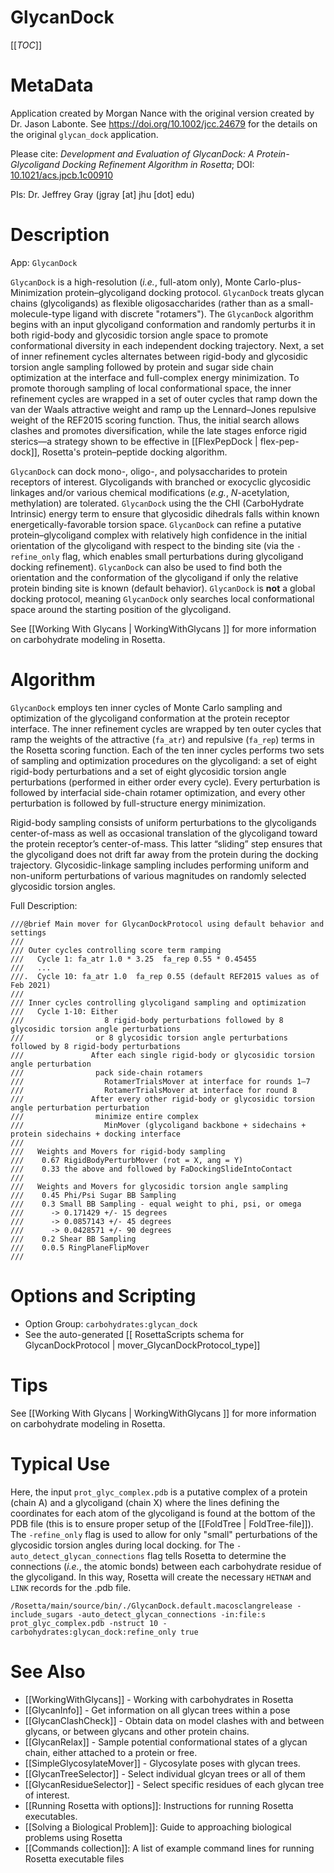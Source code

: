 GlycanDock
===========

[[_TOC_]]

MetaData
========

Application created by Morgan Nance with the original version created by Dr. Jason Labonte. See https://doi.org/10.1002/jcc.24679 for the details on the original `glycan_dock` application.

Please cite: _Development and Evaluation of GlycanDock: A Protein-Glycoligand Docking Refinement Algorithm in Rosetta_; DOI: [10.1021/acs.jpcb.1c00910](10.1021/acs.jpcb.1c00910)

PIs: Dr. Jeffrey Gray (jgray [at] jhu [dot] edu)


Description
===========

App: `GlycanDock`

`GlycanDock` is a high-resolution (_i.e._, full-atom only), Monte Carlo-plus-Minimization protein–glycoligand docking protocol. `GlycanDock` treats glycan chains (glycoligands) as flexible oligosaccharides (rather than as a small-molecule-type ligand with discrete "rotamers"). The `GlycanDock` algorithm begins with an input glycoligand conformation and randomly perturbs it in both rigid-body and glycosidic torsion angle space to promote conformational diversity in each independent docking trajectory. Next, a set of inner refinement cycles alternates between rigid-body and glycosidic torsion angle sampling followed by protein and sugar side chain optimization at the interface and full-complex energy minimization. To promote thorough sampling of local conformational space, the inner refinement cycles are wrapped in a set of outer cycles that ramp down the van der Waals attractive weight and ramp up the Lennard–Jones repulsive weight of the REF2015 scoring function. Thus, the initial search allows clashes and promotes diversification, while the late stages enforce rigid sterics—a strategy shown to be effective in [[FlexPepDock | flex-pep-dock]], Rosetta's protein–peptide docking algorithm.

`GlycanDock` can dock mono-, oligo-, and polysaccharides to protein receptors of interest. Glycoligands with branched or exocyclic glycosidic linkages and/or various chemical modifications (_e.g._, _N_-acetylation, methylation) are tolerated. `GlycanDock` using the the CHI (CarboHydrate Intrinsic) energy term to ensure that glycosidic dihedrals falls within known energetically-favorable torsion space. `GlycanDock` can refine a putative protein–glycoligand complex with relatively high confidence in the initial orientation of the glycoligand with respect to the binding site (via the `-refine_only` flag, which enables small perturbations during glycoligand docking refinement). `GlycanDock` can also be used to find both the orientation and the conformation of the glycoligand if only the relative protein binding site is known (default behavior). `GlycanDock` is **not** a global docking protocol, meaning `GlycanDock` only searches local conformational space around the starting position of the glycoligand.

See [[Working With Glycans | WorkingWithGlycans ]] for more information on carbohydrate modeling in Rosetta.

<!--- BEGIN_INTERNAL -->

Algorithm
=======
`GlycanDock` employs ten inner cycles of Monte Carlo sampling and optimization of the glycoligand conformation at the protein receptor interface. The inner refinement cycles are wrapped by ten outer cycles that ramp the weights of the attractive (`fa_atr`) and repulsive (`fa_rep`) terms in the Rosetta scoring function. Each of the ten inner cycles performs two sets of sampling and optimization procedures on the glycoligand: a set of eight rigid-body perturbations and a set of eight glycosidic torsion angle perturbations (performed in either order every cycle). Every perturbation is followed by interfacial side-chain rotamer optimization, and every other perturbation is followed by full-structure energy minimization.

Rigid-body sampling consists of uniform perturbations to the glycoligands center-of-mass as well as occasional translation of the glycoligand toward the protein receptor’s center-of-mass. This latter “sliding” step ensures that the glycoligand does not drift far away from the protein during the docking trajectory. Glycosidic-linkage sampling includes performing uniform and non-uniform perturbations of various magnitudes on randomly selected glycosidic torsion angles. 

Full Description:

```
///@brief Main mover for GlycanDockProtocol using default behavior and settings
///
/// Outer cycles controlling score term ramping
///   Cycle 1: fa_atr 1.0 * 3.25  fa_rep 0.55 * 0.45455
///   ...
///.  Cycle 10: fa_atr 1.0  fa_rep 0.55 (default REF2015 values as of Feb 2021)
///
/// Inner cycles controlling glycoligand sampling and optimization
///   Cycle 1-10: Either
///                  8 rigid-body perturbations followed by 8 glycosidic torsion angle perturbations
///                or 8 glycosidic torsion angle perturbations followed by 8 rigid-body perturbations
///               After each single rigid-body or glycosidic torsion angle perturbation
///                pack side-chain rotamers
///                  RotamerTrialsMover at interface for rounds 1–7
///                  RotamerTrialsMover at interface for round 8
///               After every other rigid-body or glycosidic torsion angle perturbation perturbation
///                minimize entire complex
///                  MinMover (glycoligand backbone + sidechains + protein sidechains + docking interface
///             
///   Weights and Movers for rigid-body sampling
///    0.67 RigidBodyPerturbMover (rot = X, ang = Y)
///    0.33 the above and followed by FaDockingSlideIntoContact
///
///   Weights and Movers for glycosidic torsion angle sampling
///    0.45 Phi/Psi Sugar BB Sampling
///    0.3 Small BB Sampling - equal weight to phi, psi, or omega
///      -> 0.171429 +/- 15 degrees
///      -> 0.0857143 +/- 45 degrees
///      -> 0.0428571 +/- 90 degrees
///    0.2 Shear BB Sampling
///    0.0.5 RingPlaneFlipMover
///
```

Options and Scripting
=======

 - Option Group: ```carbohydrates:glycan_dock```
 - See the auto-generated [[ RosettaScripts schema for GlycanDockProtocol | mover_GlycanDockProtocol_type]]



Tips
====
See [[Working With Glycans | WorkingWithGlycans ]] for more information on carbohydrate modeling in Rosetta.


Typical Use
===========
Here, the input `prot_glyc_complex.pdb` is a putative complex of a protein (chain A) and a glycoligand (chain X) where the lines defining the coordinates for each atom of the glycoligand is found at the bottom of the PDB file (this is to ensure proper setup of the [[FoldTree | FoldTree-file]]). The `-refine_only` flag is used to allow for only "small" perturbations of the glycosidic torsion angles during local docking. for The `-auto_detect_glycan_connections` flag tells Rosetta to determine the connections (_i.e._, the atomic bonds) between each carbohydrate residue of the glycoligand. In this way, Rosetta will create the necessary `HETNAM` and `LINK` records for the .pdb file.

```
/Rosetta/main/source/bin/./GlycanDock.default.macosclangrelease -include_sugars -auto_detect_glycan_connections -in:file:s prot_glyc_complex.pdb -nstruct 10 -carbohydrates:glycan_dock:refine_only true
```


<!--- END_INTERNAL -->

See Also
========
* [[WorkingWithGlycans]] - Working with carbohydrates in Rosetta
* [[GlycanInfo]] - Get information on all glycan trees within a pose
* [[GlycanClashCheck]] - Obtain data on model clashes with and between glycans, or between glycans and other protein chains.
* [[GlycanRelax]] - Sample potential conformational states of a glycan chain, either attached to a protein or free.
* [[SimpleGlycosylateMover]] - Glycosylate poses with glycan trees.  
* [[GlycanTreeSelector]] - Select individual glcyan trees or all of them
* [[GlycanResidueSelector]] - Select specific residues of each glycan tree of interest.
* [[Running Rosetta with options]]: Instructions for running Rosetta executables.
* [[Solving a Biological Problem]]: Guide to approaching biological problems using Rosetta
* [[Commands collection]]: A list of example command lines for running Rosetta executable files